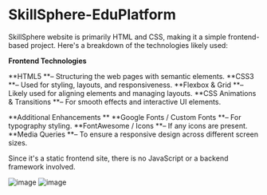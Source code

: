 # SkillSphere-EduPlatform
SkillSphere website is primarily HTML and CSS, making it a simple frontend-based project.
Here's a breakdown of the technologies likely used:

**Frontend Technologies**

**HTML5 **– Structuring the web pages with semantic elements.
**CSS3 **– Used for styling, layouts, and responsiveness.
**Flexbox & Grid **– Likely used for aligning elements and managing layouts.
**CSS Animations & Transitions **– For smooth effects and interactive UI elements.

**Additional Enhancements **
**Google Fonts / Custom Fonts **– For typography styling.
**FontAwesome / Icons **– If any icons are present.
**Media Queries **– To ensure a responsive design across different screen sizes.

Since it's a static frontend site, there is no JavaScript or a backend framework involved.

![image](https://github.com/user-attachments/assets/2b63ece9-3fcc-4e98-abf0-c57bce31b30e)
![image](https://github.com/user-attachments/assets/244a81c6-a7fa-4158-94ea-5366bfca581a)


